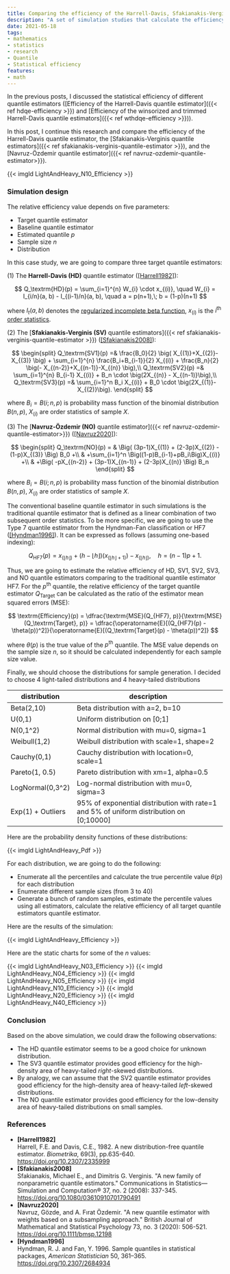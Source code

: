 ```yaml
---
title: Comparing the efficiency of the Harrell-Davis, Sfakianakis-Verginis, and Navruz-Özdemir quantile estimators
description: "A set of simulation studies that calculate the efficiency of the Harrell-Davis, Sfakianakis-Verginis, and Navruz-Özdemir quantile estimators for different distributions"
date: 2021-05-18
tags:
- mathematics
- statistics
- research
- Quantile
- Statistical efficiency
features:
- math
---
```


In the previous posts, I discussed the statistical efficiency of different quantile estimators
  ([Efficiency of the Harrell-Davis quantile estimator]({{< ref hdqe-efficiency >}}) and 
  [Efficiency of the winsorized and trimmed Harrell-Davis quantile estimators]({{< ref wthdqe-efficiency >}})).

In this post, I continue this research and compare the efficiency of
  the Harrell-Davis quantile estimator,
  the [Sfakianakis-Verginis quantile estimators]({{< ref sfakianakis-verginis-quantile-estimator >}}), and
  the [Navruz-Özdemir quantile estimator]({{< ref navruz-ozdemir-quantile-estimator>}}).

{{< imgld LightAndHeavy_N10_Efficiency >}}

<!--more-->

### Simulation design

The relative efficiency value depends on five parameters:

* Target quantile estimator
* Baseline quantile estimator
* Estimated quantile $p$
* Sample size $n$
* Distribution

In this case study, we are going to compare three target quantile estimators:

(1) The **Harrell-Davis (HD)** quantile estimator ([[Harrell1982]](#Harrell1982)):

$$
Q_\textrm{HD}(p) = \sum_{i=1}^{n} W_{i} \cdot x_{(i)}, \quad
W_{i} = I_{i/n}(a, b) - I_{(i-1)/n}(a, b), \quad
a = p(n+1),\; b = (1-p)(n+1)
$$

where
  $I_t(a, b)$ denotes the [regularized incomplete beta function](https://en.wikipedia.org/wiki/Beta_function#Incomplete_beta_function),
  $x_{(i)}$ is the $i^\textrm{th}$ [order statistics](https://en.wikipedia.org/wiki/Order_statistic).

(2) The [**Sfakianakis-Verginis (SV)** quantile estimators]({{< ref sfakianakis-verginis-quantile-estimator >}}) ([[Sfakianakis2008]](#Sfakianakis2008)):

$$
\begin{split}
Q_\textrm{SV1}(p) =&
\frac{B_0}{2} \big( X_{(1)}+X_{(2)}-X_{(3)} \big) +
\sum_{i=1}^{n} \frac{B_i+B_{i-1}}{2} X_{(i)} +
\frac{B_n}{2} \big(- X_{(n-2)}+X_{(n-1)}-X_{(n)} \big),\\
Q_\textrm{SV2}(p) =& \sum_{i=1}^{n} B_{i-1} X_{(i)} + B_n \cdot \big(2X_{(n)} - X_{(n-1)}\big),\\
Q_\textrm{SV3}(p) =& \sum_{i=1}^n B_i X_{(i)} + B_0 \cdot \big(2X_{(1)}-X_{(2)}\big).
\end{split}
$$

where $B_i = B(i; n, p)$ is probability mass function of the binomial distribution $B(n, p)$,
  $X_{(i)}$ are order statistics of sample $X$.

(3) The [**Navruz-Özdemir (NO)** quantile estimator]({{< ref navruz-ozdemir-quantile-estimator>}}) ([[Navruz2020]](#Navruz2020)):

$$
\begin{split}
Q_\textrm{NO}(p) =
& \Big( (3p-1)X_{(1)} + (2-3p)X_{(2)} - (1-p)X_{(3)} \Big) B_0 +\\
& +\sum_{i=1}^n \Big((1-p)B_{i-1}+pB_i\Big)X_{(i)} +\\
& +\Big( -pX_{(n-2)} + (3p-1)X_{(n-1)} + (2-3p)X_{(n)} \Big) B_n
\end{split}
$$

where $B_i = B(i; n, p)$ is probability mass function of the binomial distribution $B(n, p)$,
  $X_{(i)}$ are order statistics of sample $X$.

The conventional baseline quantile estimator in such simulations is
  the traditional quantile estimator that is defined as
  a linear combination of two subsequent order statistics.
To be more specific, we are going to use the Type 7 quantile estimator from the Hyndman-Fan classification or
  HF7 ([[Hyndman1996]](#Hyndman1996)).
It can be expressed as follows (assuming one-based indexing):

$$
Q_\textrm{HF7}(p) = x_{(\lfloor h \rfloor)}+(h-\lfloor h \rfloor)(x_{(\lfloor h \rfloor+1)})-x_{(\lfloor h \rfloor)},\quad
h = (n-1)p+1.
$$

Thus, we are going to estimate the relative efficiency of HD, SV1, SV2, SV3, and NO quantile estimators comparing to
  the traditional quantile estimator HF7.
For the $p^\textrm{th}$ quantile,
  the relative efficiency of the target quantile estimator $Q_\textrm{Target}$ can be calculated
  as the ratio of the estimator mean squared errors ($\textrm{MSE}$):

$$
\textrm{Efficiency}(p) =
\dfrac{\textrm{MSE}(Q_{HF7}, p)}{\textrm{MSE}(Q_\textrm{Target}, p)} =
\dfrac{\operatorname{E}[(Q_{HF7}(p) - \theta(p))^2]}{\operatorname{E}[(Q_\textrm{Target}(p) - \theta(p))^2]}
$$

where $\theta(p)$ is the true value of the $p^\textrm{th}$ quantile.
The $\textrm{MSE}$ value depends on the sample size $n$, so it should be calculated independently for
  each sample size value.

Finally, we should choose the distributions for sample generation.
I decided to choose 4 light-tailed distributions and 4 heavy-tailed distributions

| distribution      | description                                                                             |
| ----------------- | --------------------------------------------------------------------------------------- |
| Beta(2,10)        | Beta distribution with a=2, b=10                                                        |
| U(0,1)            | Uniform distribution on [0;1]                                                           |
| N(0,1^2)          | Normal distribution with mu=0, sigma=1                                                  |
| Weibull(1,2)      | Weibull distribution with scale=1, shape=2                                              |
| Cauchy(0,1)       | Cauchy distribution with location=0, scale=1                                            |
| Pareto(1, 0.5)    | Pareto distribution with xm=1, alpha=0.5                                                |
| LogNormal(0,3^2)  | Log-normal distribution with mu=0, sigma=3                                              |
| Exp(1) + Outliers | 95% of exponential distribution with rate=1 and 5% of uniform distribution on [0;10000] |

Here are the probability density functions of these distributions:

{{< imgld LightAndHeavy_Pdf >}}

For each distribution, we are going to do the following:

* Enumerate all the percentiles and calculate the true percentile value $\theta(p)$ for each distribution
* Enumerate different sample sizes (from 3 to 40)
* Generate a bunch of random samples,
    estimate the percentile values using all estimators,
    calculate the relative efficiency of all target quantile estimators quantile estimator.

Here are the results of the simulation:

{{< imgld LightAndHeavy_Efficiency >}}

Here are the static charts for some of the $n$ values:

{{< imgld LightAndHeavy_N03_Efficiency >}}
{{< imgld LightAndHeavy_N04_Efficiency >}}
{{< imgld LightAndHeavy_N05_Efficiency >}}
{{< imgld LightAndHeavy_N10_Efficiency >}}
{{< imgld LightAndHeavy_N20_Efficiency >}}
{{< imgld LightAndHeavy_N40_Efficiency >}}

### Conclusion

Based on the above simulation, we could draw the following observations:

* The HD quantile estimator seems to be a good choice for unknown distribution.
* The SV3 quantile estimator provides good efficiency for
    the high-density area of heavy-tailed *right*-skewed distributions.
* By analogy, we can assume that the SV2 quantile estimator provides good efficiency for
    the high-density area of heavy-tailed *left*-skewed distributions.
* The NO quantile estimator provides good efficiency for
    the low-density area of heavy-tailed distributions on small samples.

### References

* <b id=Harrell1982>[Harrell1982]</b>  
  Harrell, F.E. and Davis, C.E., 1982. A new distribution-free quantile estimator.
  *Biometrika*, 69(3), pp.635-640.  
  https://doi.org/10.2307/2335999 
* <b id="Sfakianakis2008">[Sfakianakis2008]</b>  
  Sfakianakis, Michael E., and Dimitris G. Verginis. "A new family of nonparametric quantile estimators." Communications in Statistics—Simulation and Computation® 37, no. 2 (2008): 337-345.  
  https://doi.org/10.1080/03610910701790491
* <b id="Navruz2020">[Navruz2020]</b>  
  Navruz, Gözde, and A. Fırat Özdemir. "A new quantile estimator with weights based on a subsampling approach."
  British Journal of Mathematical and Statistical Psychology 73, no. 3 (2020): 506-521.  
  https://doi.org/10.1111/bmsp.12198
* <b id="Hyndman1996">[Hyndman1996]</b>  
  Hyndman, R. J. and Fan, Y. 1996. Sample quantiles in statistical packages, *American Statistician* 50, 361–365.  
  https://doi.org/10.2307/2684934
